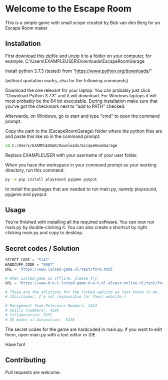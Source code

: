 # Welcome to the Escape Room

This is a simple game with small scope created by Bob van den Berg for an Escape Room maker

## Installation

First download this zipfile and unzip it to a folder on your computer, for example:
C:\Users\EXAMPLEUSER\Downloads\EscapeRoomGarage

Install python 3.7.3 (tested) from
"https://www.python.org/downloads/"

(without quotation marks, also for the following commands)

Download the one relevant for your laptop. You can probably just click "Download Python 3.7.3" and it will download. For Windows laptops it will most probably be the 64 bit executable. During installation make sure that you've got the checkmark next to "add to PATH" checked.

Afterwards, on Windows, go to start and type "cmd" to open the command prompt.

Copy the path to the (EscapeRoomGarage) folder where the python files are and paste this like so in the command prompt:

```bash
cd C:/Users/EXAMPLEUSER/Downloads/EscapeRoomGarage
```

Replace EXAMPLEUSER with your username of your user folder.

When you have the workspace in your command prompt as your working directory, run this command:

```bash
py -m pip install playsound pygame pynput
```

to install the packages that are needed to run main.py, namely playsound, pygame and pynput.

## Usage

You're finished with installing all the required software. You can now run main.py by double-clicking it. You can also create a shortcut by right clicking main.py and copy to desktop.

## Secret codes / Solution

```python
SECRET_CODE = "5147"
HANDCUFF_CODE = "0807"
URL = 'https://www.locked-game.nl/test/form.html'

# When Locked-game is offline, please try:
URL = "https://www-d-o-t-locked-game-d-o-t-nl.alvast-online.nl/test/form"

# These are the solutions for the locked website as last known to me.
# (Disclaimer: I'm not responsible for their website.)

# Management Team Reference Numbers: 1234
# Skills (numbers): 4296
# Collaboration: EHPS
# 3D model of Automation:  5238

```

The secret codes for the game are hardcoded in main.py. If you want to edit them, open main.py with a text editor or IDE.

Have fun!

## Contributing

Pull requests are welcome.

